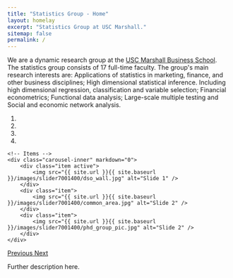 ```yaml
---
title: "Statistics Group - Home"
layout: homelay
excerpt: "Statistics Group at USC Marshall."
sitemap: false
permalink: /
---
```



We are a dynamic research group at the [USC Marshall Business School](https://www.marshall.usc.edu/). The statistics group consists of 17 full-time faculty. The group's main research interests are: Applications of statistics in marketing, finance, and other business disciplines; High dimensional statistical inference. Including high dimensional regression, classification and variable selection; Financial econometrics; Functional data analysis; Large-scale multiple testing and Social and economic network analysis.


<div markdown="0" id="carousel" class="carousel slide" data-ride="carousel" data-interval="4000" data-pause="hover" >
    <!-- Menu -->
    <ol class="carousel-indicators">
        <li data-target="#carousel" data-slide-to="0" class="active"></li>
        <li data-target="#carousel" data-slide-to="1"></li>
        <li data-target="#carousel" data-slide-to="2"></li>
        <li data-target="#carousel" data-slide-to="3"></li>
    </ol>

    <!-- Items -->
    <div class="carousel-inner" markdown="0">
        <div class="item active">
            <img src="{{ site.url }}{{ site.baseurl }}/images/slider7001400/dso_wall.jpg" alt="Slide 1" />
        </div>
        <div class="item">
            <img src="{{ site.url }}{{ site.baseurl }}/images/slider7001400/common_area.jpg" alt="Slide 2" />
        </div>
        <div class="item">
            <img src="{{ site.url }}{{ site.baseurl }}/images/slider7001400/phd_group_pic.jpg" alt="Slide 2" />
        </div>
    </div>
  <a class="left carousel-control" href="#carousel" role="button" data-slide="prev">
    <span class="glyphicon glyphicon-chevron-left" aria-hidden="true"></span>
    <span class="sr-only">Previous</span>
  </a>
  <a class="right carousel-control" href="#carousel" role="button" data-slide="next">
    <span class="glyphicon glyphicon-chevron-right" aria-hidden="true"></span>
    <span class="sr-only">Next</span>
  </a>
</div>




Further description here.


